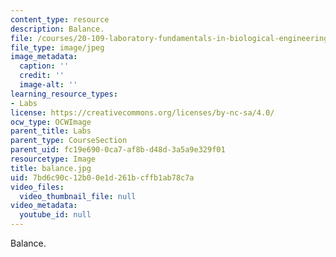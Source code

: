 ```yaml
---
content_type: resource
description: Balance.
file: /courses/20-109-laboratory-fundamentals-in-biological-engineering-fall-2007/7bd6c90c12b00e1d261bcffb1ab78c7a_balance.jpg
file_type: image/jpeg
image_metadata:
  caption: ''
  credit: ''
  image-alt: ''
learning_resource_types:
- Labs
license: https://creativecommons.org/licenses/by-nc-sa/4.0/
ocw_type: OCWImage
parent_title: Labs
parent_type: CourseSection
parent_uid: fc19e690-0ca7-af8b-d48d-3a5a9e329f01
resourcetype: Image
title: balance.jpg
uid: 7bd6c90c-12b0-0e1d-261b-cffb1ab78c7a
video_files:
  video_thumbnail_file: null
video_metadata:
  youtube_id: null
---
```

Balance.